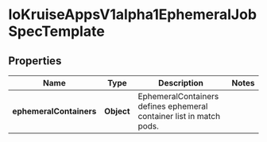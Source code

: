 
# IoKruiseAppsV1alpha1EphemeralJobSpecTemplate

## Properties
Name | Type | Description | Notes
------------ | ------------- | ------------- | -------------
**ephemeralContainers** | **Object** | EphemeralContainers defines ephemeral container list in match pods. | 



